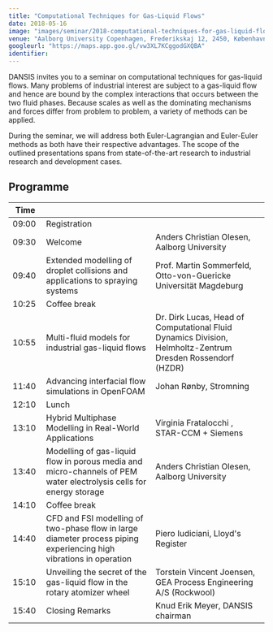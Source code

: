 ```yaml
---
title: "Computational Techniques for Gas-Liquid Flows"
date: 2018-05-16
image: "images/seminar/2018-computational-techniques-for-gas-liquid-flows.png"
venue: "Aalborg University Copenhagen, Frederikskaj 12, 2450, København SV"
googleurl: "https://maps.app.goo.gl/vw3XL7KCggodGXQBA"
identifier:
---
```


DANSIS invites you to a seminar on computational techniques for gas-liquid flows. Many problems of industrial interest are subject to a gas-liquid flow and hence are bound by the complex interactions that occurs between the two fluid phases. Because scales as well as the dominating mechanisms and forces differ from problem to problem, a variety of methods can be applied. 

During the seminar, we will address both Euler-Lagrangian and Euler-Euler methods as both have their respective advantages. The scope of the outlined presentations spans from state-of-the-art research to industrial research and development cases.



## Programme

| Time  |             |             |
| ----- | ----------- | ----------- |
| 09:00 | Registration|             |
|09:30 | Welcome     | Anders Christian Olesen, Aalborg University|
|09:40 |Extended modelling of droplet collisions and applications to spraying systems | Prof. Martin Sommerfeld, Otto-von-Guericke Universität Magdeburg|
| 10:25 | Coffee break | |
| 10:55 | Multi-fluid models for industrial gas-liquid flows | Dr. Dirk Lucas, Head of Computational Fluid Dynamics Division, Helmholtz-Zentrum Dresden Rossendorf (HZDR)|
| 11:40 | Advancing interfacial flow simulations in OpenFOAM | Johan Rønby, Stromning|
| 12:10 | Lunch |  |
| 13:10 |Hybrid Multiphase Modelling in Real-World Applications| Virginia Fratalocchi , STAR-CCM + Siemens |
| 13:40 | Modelling of gas-liquid flow in porous media and micro-channels of PEM water electrolysis cells for energy storage |Anders Christian Olesen, Aalborg University | 
| 14:10 | Coffee break | |
| 14:40 | CFD and FSI modelling of two-phase flow in large diameter process piping experiencing high vibrations in operation | Piero Iudiciani, Lloyd's Register|
| 15:10 | Unveiling the secret of the gas-liquid flow in the rotary atomizer wheel | Torstein Vincent Joensen, GEA Process Engineering A/S (Rockwool)|
| 15:40 | Closing Remarks |Knud Erik Meyer, DANSIS chairman |
